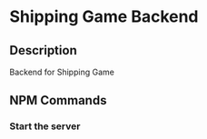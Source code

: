 # Shipping Game Backend

## Description
Backend for Shipping Game

## NPM Commands

### Start the server